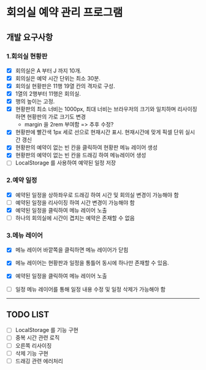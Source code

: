 # 회의실 예약 관리 프로그램

## 개발 요구사항

### 1.회의실 현황판
- [x] 회의실은 A 부터 J 까지 10개.
- [x] 회의실은 예약 시간 단위는 최소 30분.
- [x] 회의실 현황판은 11행 19열 칸의 격자로 구성.
- [x] 1열의 2행부터 11행은 회의실.
- [x] 행의 높이는 고정.
- [x] 현황판의 최소 너비는 1000px, 최대 너비는 브라우저의 크기와 일치하며 리사이징 하면 현황판의 가로 크기도 변경
  - margin 을 2rem 부여함 => 추후 수정?
- [x] 현황판에 빨간색 1px 세로 선으로 현재시간 표시. 현재시간에 맞게 픽셀 단위 실시간 갱신
- [x] 현황판의 예약이 없는 빈 칸을 클릭하여 현황판 메뉴 레이어 생성
- [x] 현황판의 예약이 없는 빈 칸을 드래깅 하여 메뉴레이어 생성
- [ ] LocalStorage 를 사용하여 예약된 일정 저장

### 2.예약 일정
- [x] 예약된 일정을 상하좌우로 드래깅 하여 시간 및 회의실 변경이 가능해야 함
- [ ] 예약된 일정을 리사이징 하여 시간 변경이 가능해야 함
- [x] 예약된 일정을 클릭하여 메뉴 레이어 노출
- [ ] 하나의 회의실에 시간이 겹치는 예약은 존재할 수 없음

### 3.메뉴 레이어
- [x] 메뉴 레이어 바깥쪽을 클릭하면 메뉴 레이어가 닫힘
- [x] 메뉴 레이어는 현황판과 일정을 통틀어 동시에 하나만 존재할 수 있음.
- [x] 예약된 일정을 클릭하여 메뉴 레이어 노출
- [ ] 일정 메뉴 레이어를 통해 일정 내용 수정 및 일정 삭제가 가능해야 함


---

## TODO LIST
- [ ] LocalStorage 를 기능 구현
- [ ] 중복 시간 관련 로직
- [ ] 오른쪽 리사이징
- [ ] 삭제 기능 구현
- [ ] 드래깅 관련 에러처리